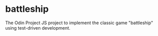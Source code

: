 # battleship
The Odin Project JS project to implement the classic game "battleship" using test-driven development.
